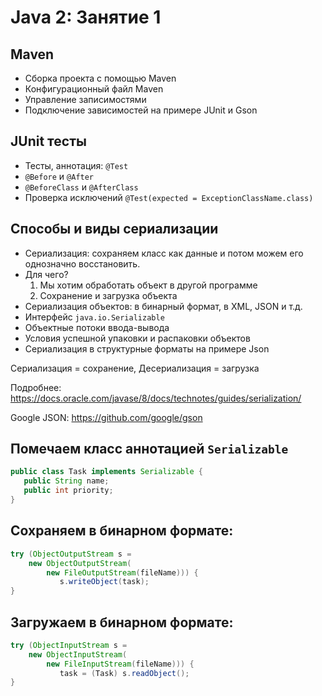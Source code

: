 Java 2: Занятие 1
=================

Maven
-----
* Сборка проекта с помощью Maven
* Конфигурационный файл Maven
* Управление записимостями
* Подключение зависимостей на примере JUnit и Gson

JUnit тесты 
-----------
* Тесты, аннотация: ```@Test```
* ```@Before``` и ```@After```
* ```@BeforeClass``` и ```@AfterClass```
* Проверка исключений ```@Test(expected = ExceptionClassName.class)```

Способы и виды сериализации
---------------------------
* Сериализация: сохраняем класс как данные и 
потом можем его однозначно восстановить.
* Для чего?
  1. Мы хотим обработать объект в другой программе
  2. Сохранение и загрузка объекта
* Сериализация объектов: в бинарный формат, в XML, JSON и т.д.
* Интерфейс ```java.io.Serializable```
* Объектные потоки ввода-вывода
* Условия успешной упаковки и распаковки объектов
* Сериализация в структурные форматы на примере Json

Сериализация = сохранение, Десериализация = загрузка

Подробнее: https://docs.oracle.com/javase/8/docs/technotes/guides/serialization/

Google JSON: https://github.com/google/gson

Помечаем класс аннотацией ```Serializable```
--------------------------------------------
```java
public class Task implements Serializable {
   public String name;
   public int priority;
}
```
Сохраняем в бинарном формате:
-----------------------------
```java
try (ObjectOutputStream s =
    new ObjectOutputStream(
        new FileOutputStream(fileName))) {
           s.writeObject(task);
}
```
Загружаем в бинарном формате:
-----------------------------
```java
try (ObjectInputStream s =
    new ObjectInputStream(
        new FileInputStream(fileName))) {
           task = (Task) s.readObject();
}
```